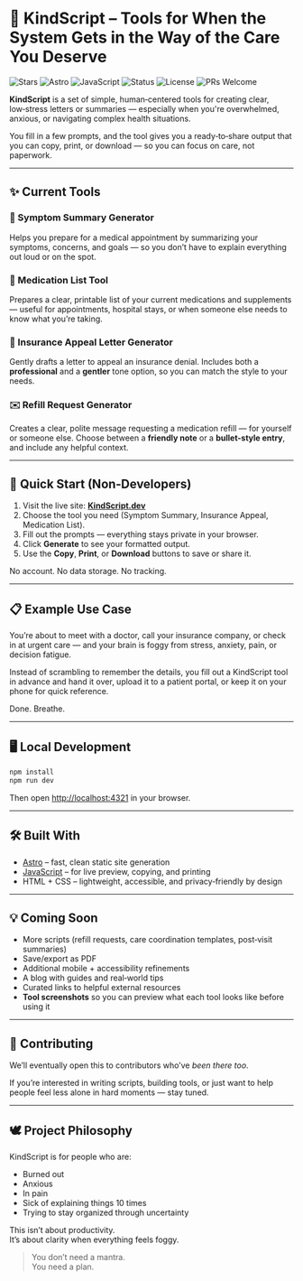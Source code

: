 # 🧾 KindScript – Tools for When the System Gets in the Way of the Care You Deserve

![Stars](https://img.shields.io/github/stars/kindscript-tools/kindscript?style=flat)
![Astro](https://img.shields.io/badge/Built%20with-Astro-FF5D01?logo=astro&logoColor=white)
![JavaScript](https://img.shields.io/badge/Language-JavaScript-F7DF1E?logo=javascript&logoColor=black)
![Status](https://img.shields.io/badge/Status-Active-success)
![License](https://img.shields.io/badge/License-MIT-blue)
![PRs Welcome](https://img.shields.io/badge/PRs-welcome-brightgreen.svg)

**KindScript** is a set of simple, human‑centered tools for creating clear, low‑stress letters or summaries — especially when you're overwhelmed, anxious, or navigating complex health situations.

You fill in a few prompts, and the tool gives you a ready‑to‑share output that you can copy, print, or download — so you can focus on care, not paperwork.

---

## ✨ Current Tools

### 📝 Symptom Summary Generator
Helps you prepare for a medical appointment by summarizing your symptoms, concerns, and goals — so you don’t have to explain everything out loud or on the spot.

### 💊 Medication List Tool
Prepares a clear, printable list of your current medications and supplements — useful for appointments, hospital stays, or when someone else needs to know what you’re taking.

### 📄 Insurance Appeal Letter Generator
Gently drafts a letter to appeal an insurance denial. Includes both a **professional** and a **gentler** tone option, so you can match the style to your needs.

### ✉️ Refill Request Generator
Creates a clear, polite message requesting a medication refill — for yourself or someone else. Choose between a **friendly note** or a **bullet-style entry**, and include any helpful context.

---

## 🚀 Quick Start (Non‑Developers)

1. Visit the live site: **[KindScript.dev](https://kindscript.dev)**
2. Choose the tool you need (Symptom Summary, Insurance Appeal, Medication List).
3. Fill out the prompts — everything stays private in your browser.
4. Click **Generate** to see your formatted output.
5. Use the **Copy**, **Print**, or **Download** buttons to save or share it.

No account. No data storage. No tracking.  

---

## 📋 Example Use Case

You’re about to meet with a doctor, call your insurance company, or check in at urgent care — and your brain is foggy from stress, anxiety, pain, or decision fatigue.  

Instead of scrambling to remember the details, you fill out a KindScript tool in advance and hand it over, upload it to a patient portal, or keep it on your phone for quick reference.

Done. Breathe.

---

## 🖥 Local Development

```bash
npm install
npm run dev
```

Then open [http://localhost:4321](http://localhost:4321) in your browser.

---

## 🛠 Built With

- [Astro](https://astro.build) – fast, clean static site generation
- [JavaScript](https://developer.mozilla.org/en-US/docs/Web/JavaScript) – for live preview, copying, and printing
- HTML + CSS – lightweight, accessible, and privacy‑friendly by design

---

## 💡 Coming Soon

- More scripts (refill requests, care coordination templates, post‑visit summaries)
- Save/export as PDF
- Additional mobile + accessibility refinements
- A blog with guides and real‑world tips
- Curated links to helpful external resources
- **Tool screenshots** so you can preview what each tool looks like before using it

---

## 🤝 Contributing

We’ll eventually open this to contributors who’ve *been there too*.

If you’re interested in writing scripts, building tools, or just want to help people feel less alone in hard moments — stay tuned.

---

## 🕊️ Project Philosophy

KindScript is for people who are:

- Burned out  
- Anxious  
- In pain  
- Sick of explaining things 10 times  
- Trying to stay organized through uncertainty  

This isn’t about productivity.  
It’s about clarity when everything feels foggy.

> You don’t need a mantra.  
> You need a plan.

